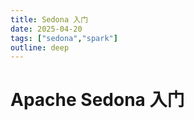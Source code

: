 ```yaml
---
title: Sedona 入门
date: 2025-04-20
tags: ["sedona","spark"]
outline: deep
---
```


# Apache Sedona 入门

<PostMeta />



<PostNav />
